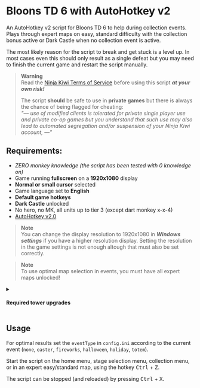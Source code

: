 # Bloons TD 6 with AutoHotkey v2  

An AutoHotkey v2 script for Bloons TD 6 to help during collection events. Plays through expert maps
on easy, standard difficulty with the collection bonus active or Dark Castle when no collection
event is active.  

The most likely reason for the script to break and get stuck is a level up. In most cases even this
should only result as a single defeat but you may need to finish the current game and restart the
script manually.

> **Warning**  
> Read the [Ninja Kiwi Terms of Service](https://ninjakiwi.com/terms) before using this script
> **_at your own risk!_**  
>
> The script **should** be safe to use in **private games** but there is always the chance of being
> flagged for cheating:  
> _"–– use of modified clients is tolerated for private single player use and private co-op games
> but you understand that such use may also lead to automated segregation and/or suspension of your
> Ninja Kiwi account, ––"_

## Requirements:
- _ZERO monkey knowledge (the script has been tested with 0 knowledge on)_  
- Game running **fullscreen** on a **1920x1080** display  
- **Normal or small cursor** selected  
- Game language set to **English**  
- **Default game hotkeys**  
- **Dark Castle** unlocked  
- No hero, no MK, all units up to tier 3 (except dart monkey x-x-4)
- [AutoHotkey v2.0](https://www.autohotkey.com/)

> **Note**  
> You can change the display resolution to 1920x1080 in **_Windows settings_** if you have a higher
> resolution display. Setting the resolution in the game settings is not enough altough that must
> also be set correctly.

> **Note**  
> To use optimal map selection in events, you must have all expert maps unlocked!  

<details>
<summary><h4>Required tower upgrades</h4></summary>

- Dart Monkey 024
- Sniper Monkey 302
- Monkey Sub 223
- Monkey Buccaneer 032
- Wizard Monkey 032
- Druid 130
- Spike Factory 023

> **Note**  
> **Dark Castle**: Dart 023, Wizard 032, Spike 023, Sub 203

</details>

## Usage
For optimal results set the `eventType` in `config.ini` according to the current event (`none`, 
`easter`, `fireworks`, `halloween`, `holiday`, `totem`).  

Start the script on the home menu, stage selection menu, collection menu, or in an expert
easy/standard map, using the hotkey <kbd>Ctrl</kbd> + <kbd>Z</kbd>.  

The script can be stopped (and reloaded) by pressing <kbd>Ctrl</kbd> + <kbd>X</kbd>.  
